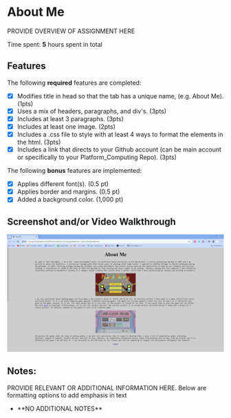 # About Me

PROVIDE OVERVIEW OF ASSIGNMENT HERE

Time spent: **5** hours spent in total

## Features

The following **required** features are completed:

- [x] Modifies title in head so that the tab has a unique name, (e.g. About Me). (1pts)
- [x] Uses a mix of headers, paragraphs, and div's. (3pts)
- [x] Includes at least 3 paragraphs. (3pts)
- [x] Includes at least one image. (2pts)
- [x] Includes a .css file to style with at least 4 ways to format the elements in the html. (3pts)
- [x] Includes a link that directs to your Github account (can be main account or specifically to your Platform_Computing Repo). (3pts)

The following **bonus** features are implemented:

- [x] Applies different font(s). (0.5 pt)
- [x] Applies border and margins. (0.5 pt)
- [x] Added a background color. (1,000 pt)

## Screenshot and/or Video Walkthrough

<img src="../Images/PC_Assignment_1.PNG" title='Assignment 1 Screenshot' width='' alt='Assignment 1 Screenshot' />


## Notes:
PROVIDE RELEVANT OR ADDITIONAL INFORMATION HERE. Below are formatting options to add emphasis in text
<ul>
  <li> **NO ADDITIONAL NOTES** </li>
</ul>
